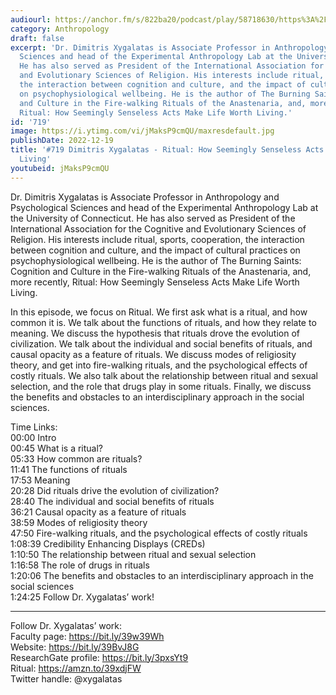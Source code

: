 ```yaml
---
audiourl: https://anchor.fm/s/822ba20/podcast/play/58718630/https%3A%2F%2Fd3ctxlq1ktw2nl.cloudfront.net%2Fstaging%2F2022-9-7%2Ff64c79b5-4ded-1e76-1e47-cb94f959ccc6.m4a
category: Anthropology
draft: false
excerpt: 'Dr. Dimitris Xygalatas is Associate Professor in Anthropology and Psychological
  Sciences and head of the Experimental Anthropology Lab at the University of Connecticut.
  He has also served as President of the International Association for the Cognitive
  and Evolutionary Sciences of Religion. His interests include ritual, sports, cooperation,
  the interaction between cognition and culture, and the impact of cultural practices
  on psychophysiological wellbeing. He is the author of The Burning Saints: Cognition
  and Culture in the Fire-walking Rituals of the Anastenaria, and, more recently,
  Ritual: How Seemingly Senseless Acts Make Life Worth Living.'
id: '719'
image: https://i.ytimg.com/vi/jMaksP9cmQU/maxresdefault.jpg
publishDate: 2022-12-19
title: '#719 Dimitris Xygalatas - Ritual: How Seemingly Senseless Acts Make Life Worth
  Living'
youtubeid: jMaksP9cmQU
---
```

<div class="timelinks">

Dr. Dimitris Xygalatas is Associate Professor in Anthropology and Psychological Sciences and head of the Experimental Anthropology Lab at the University of Connecticut. He has also served as President of the International Association for the Cognitive and Evolutionary Sciences of Religion. His interests include ritual, sports, cooperation, the interaction between cognition and culture, and the impact of cultural practices on psychophysiological wellbeing. He is the author of The Burning Saints: Cognition and Culture in the Fire-walking Rituals of the Anastenaria, and, more recently, Ritual: How Seemingly Senseless Acts Make Life Worth Living.

In this episode, we focus on Ritual. We first ask what is a ritual, and how common it is. We talk about the functions of rituals, and how they relate to meaning. We discuss the hypothesis that rituals drove the evolution of civilization. We talk about the individual and social benefits of rituals, and causal opacity as a feature of rituals. We discuss modes of religiosity theory, and get into fire-walking rituals, and the psychological effects of costly rituals. We also talk about the relationship between ritual and sexual selection, and the role that drugs play in some rituals. Finally, we discuss the benefits and obstacles to an interdisciplinary approach in the social sciences.

Time Links:  
<time>00:00</time> Intro  
<time>00:45</time> What is a ritual?  
<time>05:33</time> How common are rituals?  
<time>11:41</time> The functions of rituals  
<time>17:53</time> Meaning  
<time>20:28</time> Did rituals drive the evolution of civilization?  
<time>28:40</time> The individual and social benefits of rituals  
<time>36:21</time> Causal opacity as a feature of rituals  
<time>38:59</time> Modes of religiosity theory  
<time>47:50</time> Fire-walking rituals, and the psychological effects of costly rituals  
<time>1:08:39</time> Credibility Enhancing Displays (CREDs)  
<time>1:10:50</time> The relationship between ritual and sexual selection  
<time>1:16:58</time> The role of drugs in rituals  
<time>1:20:06</time> The benefits and obstacles to an interdisciplinary approach in the social sciences  
<time>1:24:25</time> Follow Dr. Xygalatas’ work!

---

Follow Dr. Xygalatas’ work:  
Faculty page: https://bit.ly/39w39Wh  
Website: https://bit.ly/39BvJ8G  
ResearchGate profile: https://bit.ly/3pxsYt9  
Ritual: https://amzn.to/39xdjFW  
Twitter handle: @xygalatas
</div>

